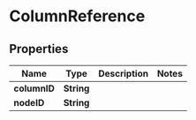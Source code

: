 

# ColumnReference


## Properties

| Name | Type | Description | Notes |
|------------ | ------------- | ------------- | -------------|
|**columnID** | **String** |  |  |
|**nodeID** | **String** |  |  |



